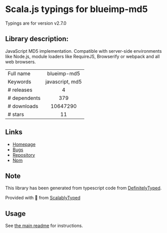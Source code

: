
# Scala.js typings for blueimp-md5

Typings are for version v2.7.0

## Library description:
JavaScript MD5 implementation. Compatible with server-side environments like Node.js, module loaders like RequireJS, Browserify or webpack and all web browsers.

|                    |                 |
| ------------------ | :-------------: |
| Full name          | blueimp-md5 |
| Keywords           | javascript, md5 |
| # releases         | 4 |
| # dependents       | 379 |
| # downloads        | 10647290 |
| # stars            | 11 |

## Links
- [Homepage](https://github.com/blueimp/JavaScript-MD5)
- [Bugs](https://github.com/blueimp/JavaScript-MD5/issues)
- [Repository](https://github.com/blueimp/JavaScript-MD5)
- [Npm](https://www.npmjs.com/package/blueimp-md5)
    


## Note
This library has been generated from typescript code from [DefinitelyTyped](https://definitelytyped.org).

Provided with :purple_heart: from [ScalablyTyped](https://github.com/oyvindberg/ScalablyTyped)

## Usage
See [the main readme](../../readme.md) for instructions.



